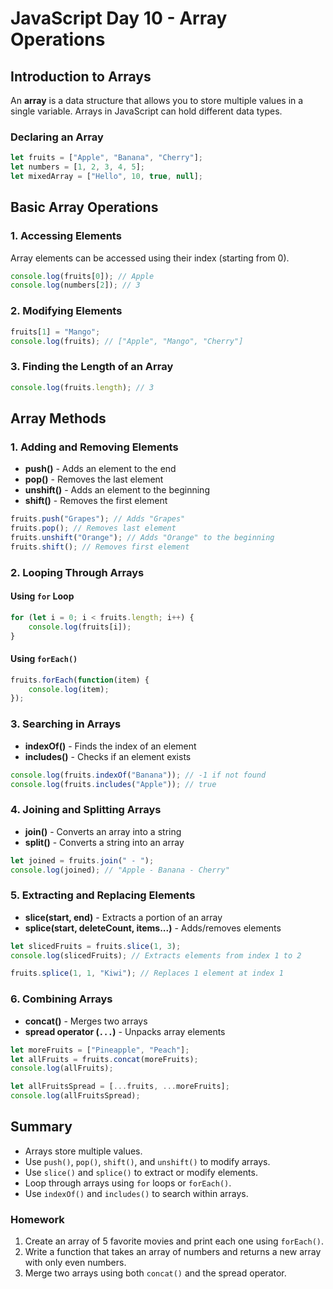 # JavaScript Day 10 - Array Operations

## Introduction to Arrays

An **array** is a data structure that allows you to store multiple values in a single variable. Arrays in JavaScript can hold different data types.

### Declaring an Array

```js
let fruits = ["Apple", "Banana", "Cherry"];
let numbers = [1, 2, 3, 4, 5];
let mixedArray = ["Hello", 10, true, null];
```

## Basic Array Operations

### 1. Accessing Elements

Array elements can be accessed using their index (starting from 0).

```js
console.log(fruits[0]); // Apple
console.log(numbers[2]); // 3
```

### 2. Modifying Elements

```js
fruits[1] = "Mango";
console.log(fruits); // ["Apple", "Mango", "Cherry"]
```

### 3. Finding the Length of an Array

```js
console.log(fruits.length); // 3
```

## Array Methods

### 1. Adding and Removing Elements

- **push()** - Adds an element to the end
- **pop()** - Removes the last element
- **unshift()** - Adds an element to the beginning
- **shift()** - Removes the first element

```js
fruits.push("Grapes"); // Adds "Grapes"
fruits.pop(); // Removes last element
fruits.unshift("Orange"); // Adds "Orange" to the beginning
fruits.shift(); // Removes first element
```

### 2. Looping Through Arrays

#### Using `for` Loop

```js
for (let i = 0; i < fruits.length; i++) {
    console.log(fruits[i]);
}
```

#### Using `forEach()`

```js
fruits.forEach(function(item) {
    console.log(item);
});
```

### 3. Searching in Arrays

- **indexOf()** - Finds the index of an element
- **includes()** - Checks if an element exists

```js
console.log(fruits.indexOf("Banana")); // -1 if not found
console.log(fruits.includes("Apple")); // true
```

### 4. Joining and Splitting Arrays

- **join()** - Converts an array into a string
- **split()** - Converts a string into an array

```js
let joined = fruits.join(" - ");
console.log(joined); // "Apple - Banana - Cherry"
```

### 5. Extracting and Replacing Elements

- **slice(start, end)** - Extracts a portion of an array
- **splice(start, deleteCount, items...)** - Adds/removes elements

```js
let slicedFruits = fruits.slice(1, 3);
console.log(slicedFruits); // Extracts elements from index 1 to 2
```

```js
fruits.splice(1, 1, "Kiwi"); // Replaces 1 element at index 1
```

### 6. Combining Arrays

- **concat()** - Merges two arrays
- **spread operator (****`...`****)** - Unpacks array elements

```js
let moreFruits = ["Pineapple", "Peach"];
let allFruits = fruits.concat(moreFruits);
console.log(allFruits);
```

```js
let allFruitsSpread = [...fruits, ...moreFruits];
console.log(allFruitsSpread);
```

## Summary

- Arrays store multiple values.
- Use `push()`, `pop()`, `shift()`, and `unshift()` to modify arrays.
- Use `slice()` and `splice()` to extract or modify elements.
- Loop through arrays using `for` loops or `forEach()`.
- Use `indexOf()` and `includes()` to search within arrays.

### Homework

1. Create an array of 5 favorite movies and print each one using `forEach()`.
2. Write a function that takes an array of numbers and returns a new array with only even numbers.
3. Merge two arrays using both `concat()` and the spread operator.


